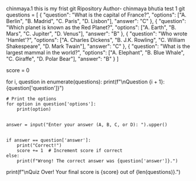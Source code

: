 chinmaya.1
this is my frist git Ripository
Author- chinmaya bhutia test 1 git
questions = [
    {
        "question": "What is the capital of France?",
        "options": ["A. Berlin", "B. Madrid", "C. Paris", "D. Lisbon"],
        "answer": "C"
    },
    {
        "question": "Which planet is known as the Red Planet?",
        "options": ["A. Earth", "B. Mars", "C. Jupiter", "D. Venus"],
        "answer": "B"
    },
    {
        "question": "Who wrote 'Hamlet'?",
        "options": ["A. Charles Dickens", "B. J.K. Rowling", "C. William Shakespeare", "D. Mark Twain"],
        "answer": "C"
    },
    {
        "question": "What is the largest mammal in the world?",
        "options": ["A. Elephant", "B. Blue Whale", "C. Giraffe", "D. Polar Bear"],
        "answer": "B"
    }
]


score = 0


for i, question in enumerate(questions):
    print(f"\nQuestion {i + 1}: {question['question']}")
    
    # Print the options
    for option in question['options']:
        print(option)
    
   
    answer = input("Enter your answer (A, B, C, or D): ").upper()
    
  
    if answer == question['answer']:
        print("Correct!")
        score += 1  # Increment score if correct
    else:
        print(f"Wrong! The correct answer was {question['answer']}.")


print(f"\nQuiz Over! Your final score is {score} out of {len(questions)}.")
